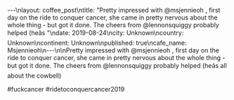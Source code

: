 ---\nlayout: coffee_post\ntitle: "Pretty impressed with @msjennieoh , first day on the ride to conquer cancer, she came in pretty nervous about the whole thing - but got it done. The cheers from @lennonsquiggy probably helped (heâs "\ndate: 2019-08-24\ncity: Unknown\ncountry: Unknown\ncontinent: Unknown\npublished: true\ncafe_name: Msjennieoh\n---\n\nPretty impressed with @msjennieoh , first day on the ride to conquer cancer, she came in pretty nervous about the whole thing - but got it done. The cheers from @lennonsquiggy probably helped (heâs all about the cowbell)

#fuckcancer #ridetoconquercancer2019